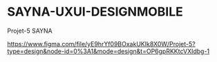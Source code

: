 # SAYNA-UXUI-DESIGNMOBILE
Projet-5 SAYNA

https://www.figma.com/file/yE9hrYf09BOxakUKIk8X0W/Projet-5?type=design&node-id=0%3A1&mode=design&t=OP6gpRKKtcVXIdbg-1

